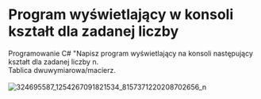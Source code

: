 # Program wyświetlający w konsoli kształt dla zadanej liczby
Programowanie C# "Napisz program wyświetlający na konsoli następujący kształt dla zadanej liczby n. </br>
Tablica dwuwymiarowa/macierz.
</br></br>
![324695587_1254267091821534_8157371220208702656_n](https://user-images.githubusercontent.com/85984736/216754204-703f191a-f1d3-46bf-b3f0-91608a4741d5.png)

